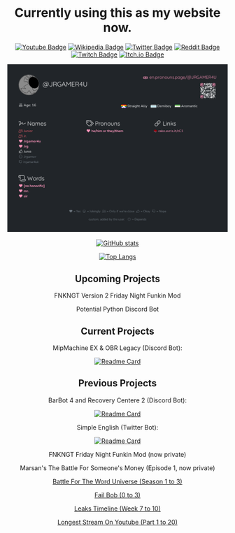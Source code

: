 <main align="center">
<h1>
Currently using this as my website now.
</h1>

[![Youtube Badge](https://img.shields.io/badge/-Youtube-black?style=for-the-badge&logo=Youtube)](https://www.youtube.com/JRGAMER4U)
[![Wikipedia Badge](https://img.shields.io/badge/-Wikipedia-black?style=for-the-badge&logo=Wikipedia)](https://en.wikipedia.org/wiki/User:Jrgamer4u)
[![Twitter Badge](https://img.shields.io/badge/-Twitter-black?style=for-the-badge&logo=Twitter)](https://twitter.com/okobern)
[![Reddit Badge](https://img.shields.io/badge/-Reddit-black?style=for-the-badge&logo=Reddit)](https://www.reddit.com/user/jrgamer4u)
[![Twitch Badge](https://img.shields.io/badge/-Twitch-black?style=for-the-badge&logo=Twitch)](https://www.twitch.tv/jrgamer4uoubore)
[![Itch.io Badge](https://img.shields.io/badge/-Itch.io-black?style=for-the-badge&logo=Itch.io)](https://jrgamer4u.itch.io/)

[![pronowns.page](pronowns-page.png)](https://en.pronouns.page/@JRGAMER4U)

[![GitHub stats](https://github-readme-stats.vercel.app/api?username=jrgamer4u&theme=transparent)](https://github.com/jrgamer4u)

[![Top Langs](https://github-readme-stats.vercel.app/api/top-langs/?username=jrgamer4u&theme=transparent)](https://github.com/jrgamer4u)

<h2>
Upcoming Projects
</h2>

FNKNGT Version 2 Friday Night Funkin Mod

Potential Python Discord Bot

<h2>
Current Projects
</h2>

MipMachine EX & OBR Legacy (Discord Bot):

[![Readme Card](https://github-readme-stats.vercel.app/api/pin/?username=jrgamer4u&repo=MipMachine-EX&theme=transparent)](https://github.com/jrgamer4u/MipMachine-EX)

<h2>
Previous Projects
</h2>

BarBot 4 and Recovery Centere 2 (Discord Bot):

[![Readme Card](https://github-readme-stats.vercel.app/api/pin/?username=jrgamer4u&repo=Bar-Bot&theme=transparent)](https://github.com/jrgamer4u/Bar-Bot)

Simple English (Twitter Bot):

[![Readme Card](https://github-readme-stats.vercel.app/api/pin/?username=jrgamer4u&repo=Simple-English&theme=transparent)](https://github.com/jrgamer4u/Simple-English)

FNKNGT Friday Night Funkin Mod (now private)

Marsan's The Battle For Someone's Money (Episode 1, now private)

[Battle For The Word Universe (Season 1 to 3)](https://www.youtube.com/playlist?list=PLJCLnmjnTOghhlyRSsvw0GwYgiV8k3LQO)

[Fail Bob (0 to 3)](https://www.youtube.com/playlist?list=PLJCLnmjnTOgh0EmpQweS0XiLin6sK-1v-)

[Leaks Timeline (Week 7 to 10)](https://www.youtube.com/playlist?list=PLJCLnmjnTOgjCT1S0AyepaOKTqNqQedQy)

[Longest Stream On Youtube (Part 1 to 20)](https://www.youtube.com/playlist?list=PLJCLnmjnTOgirFN_uPbwcRt2W9s35B4Xh)

</main>
